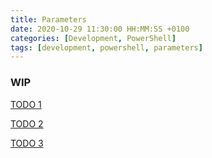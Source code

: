 ```yaml
---
title: Parameters
date: 2020-10-29 11:30:00 HH:MM:SS +0100
categories: [Development, PowerShell]
tags: [development, powershell, parameters]
---
```


### WIP

[TODO 1](https://sqljana.wordpress.com/2017/05/16/thoughts-on-when-to-use-write-host-write-output-write-debug-write-warning-write-verbose-write-errorthrow/)

[TODO 2](https://ss64.com/ps/syntax-function-advanced.html)

[TODO 3](https://nancyhidywilson.wordpress.com/2011/11/21/powershell-using-common-parameters/)
